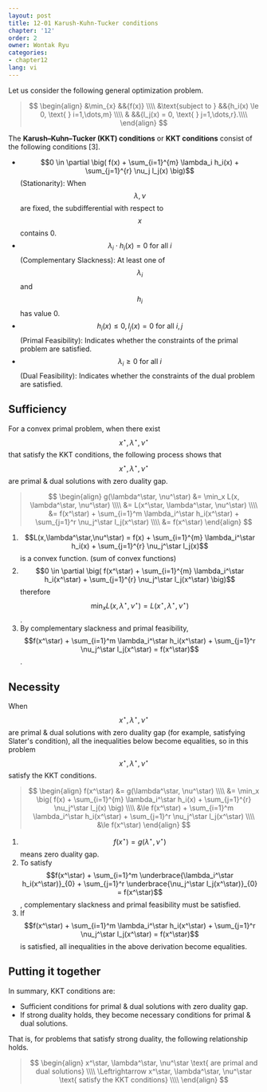 ```yaml
---
layout: post
title: 12-01 Karush-Kuhn-Tucker conditions
chapter: '12'
order: 2
owner: Wontak Ryu
categories:
- chapter12
lang: vi
---
```


<script type="text/x-mathjax-config">
MathJax.Hub.Config({
    displayAlign: "center"
});
</script>

Let us consider the following general optimization problem.

>$$
>\begin{align}
>    &\min_{x} &&{f(x)} \\\\
>    &\text{subject to } &&{h_i(x) \le 0, \text{ } i=1,\dots,m} \\\\
>    & &&{l_j(x) = 0, \text{ } j=1,\dots,r}.\\\\
>\end{align}
>$$

The **Karush–Kuhn–Tucker (KKT) conditions** or **KKT conditions** consist of the following conditions [3].

* $$0 \in \partial \big( f(x) + \sum_{i=1}^{m} \lambda_i h_i(x) + \sum_{j=1}^{r} \nu_j l_j(x) \big)$$ (Stationarity): When $$\lambda, \nu$$ are fixed, the subdifferential with respect to $$x$$ contains 0. 
* $$\lambda_i \cdot h_i(x) = 0 \text{ for all } i$$ (Complementary Slackness):  At least one of $$\lambda_i$$ and $$h_i$$ has value 0.
* $$h_i(x) \le 0, l_j(x) = 0 \text{ for all } i, j$$ (Primal Feasibility): Indicates whether the constraints of the primal problem are satisfied.
* $$\lambda_i \ge 0 \text{ for all } i$$ (Dual Feasibility): Indicates whether the constraints of the dual problem are satisfied.

## Sufficiency
For a convex primal problem, when there exist $$x^\star, \lambda^\star, \nu^\star$$ that satisfy the KKT conditions, the following process shows that $$x^\star, \lambda^\star, \nu^\star$$ are primal & dual solutions with zero duality gap.

>$$
>\begin{align}
>    g(\lambda^\star, \nu^\star) &= \min_x L(x, \lambda^\star, \nu^\star) \\\\
>                                &= L(x^\star, \lambda^\star, \nu^\star) \\\\
>                                &= f(x^\star) + \sum_{i=1}^m \lambda_i^\star h_i(x^\star) + \sum_{j=1}^r \nu_j^\star l_j(x^\star) \\\\
>                                &= f(x^\star)
>\end{align}
>$$

1. $$L(x,\lambda^\star,\nu^\star) = f(x) + \sum_{i=1}^{m} \lambda_i^\star h_i(x) + \sum_{j=1}^{r} \nu_j^\star l_j(x)$$ is a convex function. (sum of convex functions) 
2. $$0 \in \partial \big( f(x^\star) + \sum_{i=1}^{m} \lambda_i^\star h_i(x^\star) + \sum_{j=1}^{r} \nu_j^\star l_j(x^\star) \big)$$therefore $$\min_x L(x, \lambda^\star, \nu^\star) = L(x^\star, \lambda^\star, \nu^\star)$$.
3. By complementary slackness and primal feasibility, $$f(x^\star) + \sum_{i=1}^m \lambda_i^\star h_i(x^\star) + \sum_{j=1}^r \nu_j^\star l_j(x^\star) = f(x^\star)$$.

## Necessity
When $$x^\star, \lambda^\star, \nu^\star$$ are primal & dual solutions with zero duality gap (for example, satisfying Slater's condition), all the inequalities below become equalities, so in this problem $$x^\star, \lambda^\star, \nu^\star$$ satisfy the KKT conditions.
>$$
>\begin{align}
>    f(x^\star) &= g(\lambda^\star, \nu^\star) \\\\
>                   &= \min_x  \big( f(x) + \sum_{i=1}^{m} \lambda_i^\star h_i(x) + \sum_{j=1}^{r} \nu_j^\star l_j(x) \big) \\\\
>                   &\le f(x^\star) + \sum_{i=1}^m \lambda_i^\star h_i(x^\star) + \sum_{j=1}^r \nu_j^\star l_j(x^\star) \\\\
>                   &\le f(x^\star)
>\end{align}
>$$

1. $$f(x^\star) = g(\lambda^\star, \nu^\star)$$ means zero duality gap.
2. To satisfy $$f(x^\star) + \sum_{i=1}^m \underbrace{\lambda_i^\star h_i(x^\star)}_{0} + \sum_{j=1}^r \underbrace{\nu_j^\star l_j(x^\star)}_{0} = f(x^\star)$$, complementary slackness and primal feasibility must be satisfied.
3. If $$f(x^\star) + \sum_{i=1}^m \lambda_i^\star h_i(x^\star) + \sum_{j=1}^r \nu_j^\star l_j(x^\star) = f(x^\star)$$ is satisfied, all inequalities in the above derivation become equalities.

## Putting it together
In summary, KKT conditions are:

* Sufficient conditions for primal & dual solutions with zero duality gap.
* If strong duality holds, they become necessary conditions for primal & dual solutions.

That is, for problems that satisfy strong duality, the following relationship holds.
>$$
>\begin{align}
>    x^\star, \lambda^\star, \nu^\star \text{ are primal and dual solutions} \\\\
>    \Leftrightarrow x^\star, \lambda^\star, \nu^\star \text{ satisfy the KKT conditions} \\\\
>\end{align}
>$$